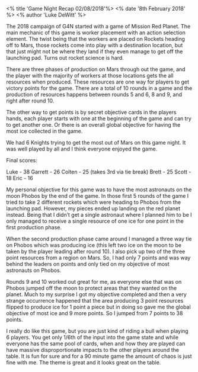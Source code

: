 <% title 'Game Night Recap 02/08/2018'%>
<% date '8th February 2018' %>
<% author 'Luke DeWitt' %>

The 2018 campaign of G4N started with a game of Mission Red Planet.  The main mechanic of this game is worker placement with an action selection element.  The twist being that the workers are placed on Rockets heading off to Mars, those rockets come into play with a destination location, but that just might not be where they land if they even manage to get off the launching pad.  Turns out rocket science is hard.

  There are three phases of production on Mars through out the game, and the player with the majority of workers at those locations gets the all resources when produced.  These resources are one way for players to get victory points for the game.  There are a total of 10 rounds in a game and the production of resources happens between rounds 5 and 6, 8 and 9, and right after round 10.

  The other way to get points is by secret objective cards in the players hands, each player starts with one at the beginning of the game and can try to get another one.  Or there is an overall global objective for having the most ice collected in the game.

  We had 6 Knights trying to get the most out of Mars on this game night.  It was well played by all and I think everyone enjoyed the game.

  Final scores:

Luke - 38
Garrett - 26
Colten - 25 (takes 3rd via tie break)
Brett - 25
Scott - 18
Eric - 16

  My personal objective for this game was to have the most astronauts on the moon Phobos by the end of the game.  In those first 5 rounds of the game I tried to take 2 different rockets which were heading to Phobos from the launching pad.  However, my pieces ended up landing on the red planet instead.  Being that I didn’t get a single astronaut where I planned him to be I only managed to receive a single resource of one ice for one point in the first production phase.

  When the second production phase came around I managed a three way tie on Phobos which was producing ice (this left two ice on the moon to be taken by the player leading after round 10).  I also pick up two of the three point resources from a region on Mars.  So, I had only 7 points and was way behind the leaders on points and only tied on my objective of most astronauts on Phobos.

  Rounds 9 and 10 worked out great for me, as everyone else that was on Phobos jumped off the moon to protect areas that they wanted on the planet.  Much to my surprise I got my objective completed and then a very strange occurrence happened that the area producing 3 point resources flipped to produce ice for 1 point a piece but in doing so gave me the global objective of most ice and 9 more points.  So I jumped from 7 points to 38 points.

  I really do like this game, but you are just kind of riding a bull when
playing 6 players.  You get only 1/6th of the input into the game state and
while everyone has the same pool of cards, when and how they are played can have
massive disproportionate impacts to the other players around the table.  It is
fun for sure and for a 90 minute game the amount of chaos is just fine with me.
The theme is great and it looks great on the table.
